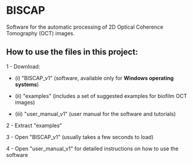 # BISCAP
Software for the automatic processing of 2D Optical Coherence Tomography (OCT) images.

## How to use the files in this project:

1 - Download:

* (i) "BISCAP_v1" (software, available only for **Windows operating systems**)

* (ii) "examples" (includes a set of suggested examples for biofilm OCT images)

* (iii) "user_manual_v1" (user manual for the software and tutorials)
  
2 - Extract "examples"

3 - Open "BISCAP_v1" (usually takes a few seconds to load)

4 - Open "user_manual_v1" for detailed instructions on how to use the software
